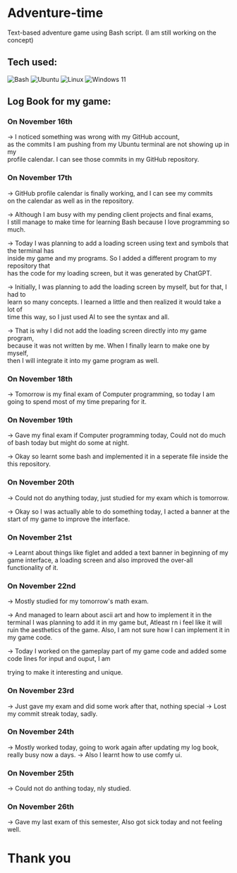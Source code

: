# Adventure-time
Text-based adventure game using Bash script. (I am still working on the concept)

## Tech used:
![Bash](https://img.shields.io/badge/-Bash-4EAA25?style=flat&logo=GNU%20Bash&logoColor=ffffff)
![Ubuntu](https://img.shields.io/badge/ubuntu-%23E95420.svg?style=flat&logo=ubuntu&logoColor=ffffff)
![Linux](https://img.shields.io/badge/linux-%23FCC624.svg?style=flat&logo=linux&logoColor=000000)
![Windows 11](https://img.shields.io/badge/windows%2011-%230078D4.svg?style=flat&logo=windows&logoColor=ffffff)

## Log Book for my game:

### On November 16th
-> I noticed something was wrong with my GitHub account,  
   as the commits I am pushing from my Ubuntu terminal are not showing up in my  
   profile calendar. I can see those commits in my GitHub repository.

### On November 17th
-> GitHub profile calendar is finally working, and I can see my commits  
   on the calendar as well as in the repository.

-> Although I am busy with my pending client projects and final exams,  
   I still manage to make time for learning Bash because I love programming so much.

-> Today I was planning to add a loading screen using text and symbols that the terminal has  
   inside my game and my programs. So I added a different program to my repository that  
   has the code for my loading screen, but it was generated by ChatGPT.

-> Initially, I was planning to add the loading screen by myself, but for that, I had to  
   learn so many concepts. I learned a little and then realized it would take a lot of  
   time this way, so I just used AI to see the syntax and all.

-> That is why I did not add the loading screen directly into my game program,  
   because it was not written by me. When I finally learn to make one by myself,  
   then I will integrate it into my game program as well.

### On November 18th
-> Tomorrow is my final exam of Computer programming, so today I am going to spend most of my time
   preparing for it.

### On November 19th
-> Gave my final exam if Computer programming today, Could not do much of bash today but might do some at night.

-> Okay so learnt some bash and implemented it in a seperate file inside the this repository.

### On November 20th
-> Could not do anything today, just studied for my exam which is tomorrow.

-> Okay so I was actually able to do something today, I acted a banner at the start of 
   my game to improve the interface.

### On November 21st
-> Learnt about things like figlet and added a text banner in beginning of my game interface, a loading screen and also
   improved the over-all functionality of it.

### On November 22nd
-> Mostly studied for my tomorrow's math exam. 

-> And managed to learn about ascii art and how to implement it in the terminal
   I was planning to add it in my game but, Atleast rn i feel like it will ruin the aesthetics of the game.
   Also, I am not sure how I can implement it in my game code.

-> Today I worked on the gameplay part of my game code and added some code lines for input and ouput, I am 

   trying to make it interesting and unique.

### On November 23rd
-> Just gave my exam and did some work after that, nothing special
-> Lost my commit streak today, sadly.

### On November 24th
-> Mostly worked today, going to work again after updating my log book, really busy now a days.
-> Also I learnt how to use comfy ui.
### On November 25th
-> Could not do anthing today, nly studied.
### On November 26th
-> Gave my last exam of this semester, Also got sick today and not feeling well.

# Thank you
